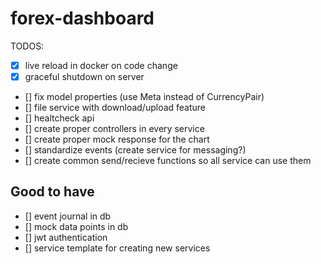 # forex-dashboard

TODOS:
- [x] live reload in docker on code change
- [x] graceful shutdown on server
- [] fix model properties (use Meta instead of CurrencyPair)
- [] file service with download/upload feature
- [] healtcheck api
- [] create proper controllers in every service
- [] create proper mock response for the chart
- [] standardize events (create service for messaging?)
- [] create common send/recieve functions so all service can use them

## Good to have
- [] event journal in db
- [] mock data points in db
- [] jwt authentication
- [] service template for creating new services
